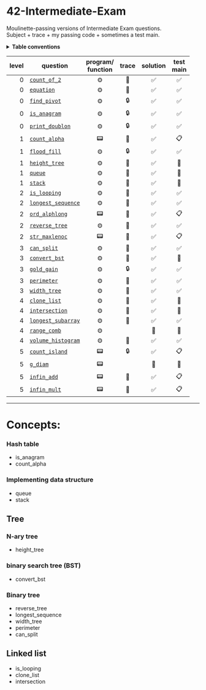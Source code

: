 # 42-Intermediate-Exam
Moulinette-passing versions of Intermediate Exam questions.<br>Subject + trace + my passing code + sometimes a test main.

<details><summary><b>Table conventions</b></summary>

Trace test accessibility refers to, "When I look at the trace for this question, can I tell what the tests are?"
* :open_file_folder: means yes—the tests are accessible.
* :lock: means no—the tests are locked away in files. It might look something like:
```
= Test 1 ===================================================
$> ./3sdnrgu2oip0738azjrotz8n test_correct_a_00.txt test_correct_b_00.txt
$> diff -U 3 user_output_test1 test1.output | cat -e
```
* :crystal_ball: means the traces show _something_, but not enough to recreate the test ourselves. This is particularly common among questions that take structs as input.
</details>

level | question | program/<br>function | trace | solution | test<br>main
----: | -------- | :-------------------:| :---: | :------: | :----------:
0 | [`count_of_2`](./level0/count_of_2)            |:gear: | :open_file_folder: | :white_check_mark: | :white_check_mark: |
0 | [`equation`](./level0/equation)                |:gear: | :open_file_folder: | :white_check_mark: | :white_check_mark: |
0 | [`find_pivot`](./level0/find_pivot)            |:gear: | :lock:             | :white_check_mark: | :white_check_mark: |
0 | [`is_anagram`](./level0/is_anagram)            |:gear: | :lock:             | :white_check_mark: | :white_check_mark: |
0 | [`print_doublon`](./level0/print_doublon)      |:gear: | :lock:             | :white_check_mark: | :white_check_mark: |
1 | [`count_alpha`](./level1/count_alpha)          |:pager:| :open_file_folder: | :white_check_mark: | :clipboard:        |
1 | [`flood_fill`](./level1/flood_fill)            |:gear: | :lock:             | :white_check_mark: | :white_check_mark: |
1 | [`height_tree`](./level1/height_tree)          |:gear: | :crystal_ball:     | :white_check_mark: | :no_entry_sign:    |
1 | [`queue`](./level1/queue)                      |:gear: | :crystal_ball:     | :white_check_mark: | :no_entry_sign:    |
1 | [`stack`](./level1/stack)                      |:gear: | :crystal_ball:     | :white_check_mark: | :no_entry_sign:    |
2 | [`is_looping`](./level2/is_looping)            |:gear: | :crystal_ball:     | :white_check_mark: | :white_check_mark: |
2 | [`longest_sequence`](./level2/longest_sequence)|:gear: | :crystal_ball:     | :white_check_mark: | :white_check_mark: |
2 | [`ord_alphlong`](./level2/ord_alphlong)        |:pager:| :open_file_folder: | :white_check_mark: | :clipboard:        |
2 | [`reverse_tree`](./level2/reverse_tree)        |:gear: | :crystal_ball:     | :white_check_mark: | :white_check_mark: |
2 | [`str_maxlenoc`](./level2/str_maxlenoc)        |:pager:| :open_file_folder: | :white_check_mark: | :clipboard:        |
3 | [`can_split`](./level3/can_split)              |:gear: | :crystal_ball:     | :white_check_mark: | :white_check_mark: |
3 | [`convert_bst`](./level3/convert_bst)          |:gear: | :crystal_ball:     | :white_check_mark: | :no_entry_sign:    |
3 | [`gold_gain`](./level3/gold_gain)              |:gear: | :lock:             | :white_check_mark: | :white_check_mark: |
3 | [`perimeter`](./level3/perimeter)              |:gear: | :crystal_ball:     | :white_check_mark: | :white_check_mark: |
3 | [`width_tree`](./level3/width_tree)            |:gear: | :crystal_ball:     | :white_check_mark: | :white_check_mark: |
4 | [`clone_list`](./level4/clone_list)            |:gear: | :crystal_ball:     | :white_check_mark: | :no_entry_sign:    |
4 | [`intersection`](./level4/intersection)        |:gear: | :crystal_ball:     | :white_check_mark: | :no_entry_sign:    |
4 | [`longest_subarray`](./level4/longest_subarray)|:gear: | :open_file_folder: | :white_check_mark: | :white_check_mark: |
4 | [`range_comb`](./level4/range_comb)            |:gear: |                    | :no_entry_sign:    | :no_entry_sign:    |
4 | [`volume_histogram`](./level4/volume_histogram)|:gear: | :open_file_folder: | :white_check_mark: | :white_check_mark: |
5 | [`count_island`](./level5/count_island)        |:pager:| :lock:             | :white_check_mark: | :clipboard:        |
5 | [`g_diam`](./level5/g_diam)                    |:pager:|                    | :no_entry_sign:    | :no_entry_sign:    |
5 | [`infin_add`](./level5/infin_add)              |:pager:| :open_file_folder: | :white_check_mark: | :clipboard:        |
5 | [`infin_mult`](./level5/infin_mult)            |:pager:| :open_file_folder: | :white_check_mark: | :clipboard:        |

***
# Concepts:
### Hash table
* is_anagram
* count_alpha

### Implementing data structure
* queue
* stack

## Tree
### N-ary tree
* height_tree

### binary search tree (BST)
* convert_bst

### Binary tree
* reverse_tree
* longest_sequence
* width_tree
* perimeter
* can_split

## Linked list
* is_looping
* clone_list
* intersection
